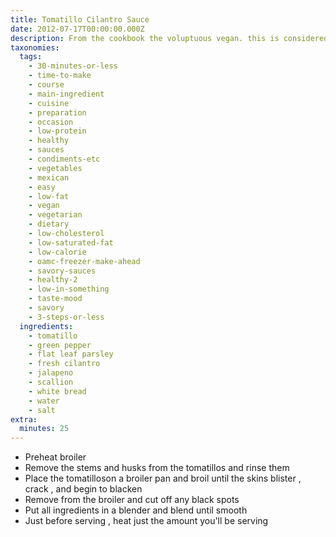 ```yaml
---
title: Tomatillo Cilantro Sauce
date: 2012-07-17T00:00:00.000Z
description: From the cookbook the voluptuous vegan. this is considered a mexican dish.
taxonomies:
  tags:
    - 30-minutes-or-less
    - time-to-make
    - course
    - main-ingredient
    - cuisine
    - preparation
    - occasion
    - low-protein
    - healthy
    - sauces
    - condiments-etc
    - vegetables
    - mexican
    - easy
    - low-fat
    - vegan
    - vegetarian
    - dietary
    - low-cholesterol
    - low-saturated-fat
    - low-calorie
    - oamc-freezer-make-ahead
    - savory-sauces
    - healthy-2
    - low-in-something
    - taste-mood
    - savory
    - 3-steps-or-less
  ingredients:
    - tomatillo
    - green pepper
    - flat leaf parsley
    - fresh cilantro
    - jalapeno
    - scallion
    - white bread
    - water
    - salt
extra:
  minutes: 25
---
```

 - Preheat broiler
 - Remove the stems and husks from the tomatillos and rinse them
 - Place the tomatilloson a broiler pan and broil until the skins blister , crack , and begin to blacken
 - Remove from the broiler and cut off any black spots
 - Put all ingredients in a blender and blend until smooth
 - Just before serving , heat just the amount you'll be serving
